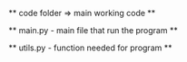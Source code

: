 ** code folder => main working code **

** main.py - main file that run the program **

** utils.py - function needed for program **
